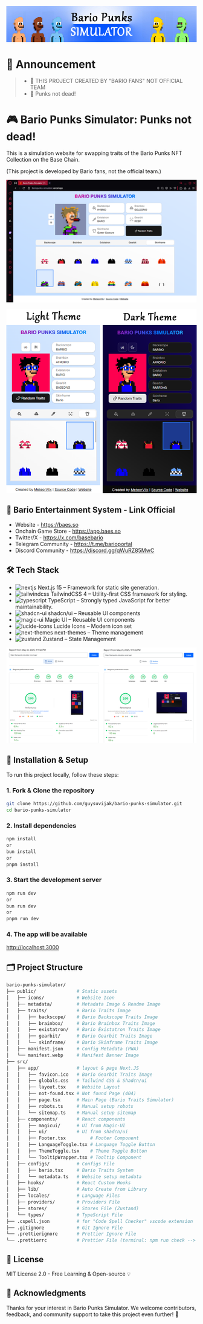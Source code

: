 ![Project Banner 1](/public/metadata/readme-1.webp)

# 🚨 Announcement

> - 📌 THIS PROJECT CREATED BY "BARIO FANS" NOT OFFICIAL TEAM
> - 📌 Punks not dead!

# 🎮 Bario Punks Simulator: Punks not dead!

This is a simulation website for swapping traits of the Bario Punks NFT Collection on the Base Chain.

(This project is developed by Bario fans, not the official team.)

![Project Banner 2](/public/metadata/readme-2.webp)

![Project Banner 3](/public/metadata/readme-3.webp)

## 🔗 Bario Entertainment System - Link Official

- Website - https://baes.so
- Onchain Game Store - https://app.baes.so 
- Twitter/X - https://x.com/basebario
- Telegram Community - https://t.me/barioportal
- Discord Community - https://discord.gg/qWuRZ85MwC

## 🛠️ Tech Stack

- <img src="https://avatars.githubusercontent.com/u/126103961" title="Next JS" alt="nextjs" width="20" height="20"/> Next.js 15 – Framework for static site generation.
- <img src="https://avatars.githubusercontent.com/u/67109815" title="Tailwind CSS" alt="tailwindcss" width="20" height="20"/> TailwindCSS 4 – Utility-first CSS framework for styling.
- <img src="https://upload.wikimedia.org/wikipedia/commons/4/4c/Typescript_logo_2020.svg" title="TypeScript" alt="typescript" width="20" height="20"/> TypeScript – Strongly typed JavaScript for better maintainability.
- <img src="https://avatars.githubusercontent.com/u/139895814" title="Shadcn/ui" alt="shadcn-ui" width="20" height="20"/> shadcn/ui – Reusable UI components
- <img src="https://avatars.githubusercontent.com/u/166878038" title="Magic UI" alt="magic-ui" width="20" height="20"/> Magic UI – Reusable UI components
- <img src="https://avatars.githubusercontent.com/u/66879934" title="Lucide Icons" alt="lucide-icons" width="20" height="20"/> Lucide Icons – Modern icon set
- <img src="https://avatars.githubusercontent.com/u/34928425" title="Next-Themes" alt="next-themes" width="20" height="20"/> next-themes – Theme management
- <img src="https://avatars.githubusercontent.com/u/45790596" title="Zustand" alt="zustand" width="20" height="20"/> Zustand – State Management

![Project Banner 4](/public/metadata/readme-4.webp)

## 📂 Installation & Setup

To run this project locally, follow these steps:

### **1. Fork & Clone the repository**

```bash
git clone https://github.com/guysuvijak/bario-punks-simulator.git
cd bario-punks-simulator
```

### **2. Install dependencies**

```bash
npm install
or
bun install
or
pnpm install
```

### **3. Start the development server**

```bash
npm run dev
or
bun run dev
or
pnpm run dev
```

### **4. The app will be available**

[http://localhost:3000](http://localhost:3000)

## 🗂️ Project Structure

```bash
bario-punks-simulator/
├── public/               # Static assets
│   ├── icons/            # Website Icon
│   ├── metadata/         # Metadata Image & Readme Image
│   ├── traits/           # Bario Traits Image
│   │   ├── backscope/    # Bario Backscope Traits Image
│   │   ├── brainbox/     # Bario Brainbox Traits Image
│   │   ├── existatron/   # Bario Existatron Traits Image
│   │   ├── gearbit/      # Bario Gearbit Traits Image
│   │   └── skinframe/    # Bario Skinframe Traits Image
│   ├── manifest.json     # Config Metadata (PWA)
│   └── manifest.webp     # Manifest Banner Image
├── src/
│   ├── app/              # layout & page Next.JS
│   │   ├── favicon.ico   # Bario Gearbit Traits Image
│   │   ├── globals.css   # Tailwind CSS & Shadcn/ui
│   │   ├── layout.tsx    # Website Layout
│   │   ├── not-found.tsx # Not found Page (404)
│   │   ├── page.tsx      # Main Page (Bario Traits Simulator)
│   │   ├── robots.ts     # Manual setup robots
│   │   └── sitemap.ts    # Manual setup sitemap
│   ├── components/       # React components
│   │   ├── magicui/      # UI from Magic-UI
│   │   ├── ui/           # UI from shadcn/ui
│   │   ├── Footer.tsx         # Footer Component
│   │   ├── LanguageToggle.tsx # Language Toggle Button
│   │   ├── ThemeToggle.tsx    # Theme Toggle Button
│   │   └── TooltipWrapper.tsx # Tooltip Component
│   ├── configs/          # Configs File
│   │   ├── bario.tsx     # Bario Traits System
│   │   └── metadata.ts   # Website setup metadata
│   ├── hooks/            # React Custom Hooks
│   ├── lib/              # Auto Create from Library
│   ├── locales/          # Language Files
│   ├── providers/        # Providers File
│   ├── stores/           # Stores File (Zustand)
│   └── types/            # TypeScript File
├── .cspell.json          # for "Code Spell Checker" vscode extension
├── .gitignore            # Git Ignore File
└── .prettierignore       # Prettier Ignore File
└── .prettierrc           # Prettier File (terminal: npm run check --> npm run format)
```

## 📜 License

MIT License 2.0 - Free Learning & Open-source 💡

## 🙏 Acknowledgments

Thanks for your interest in Bario Punks Simulator.
We welcome contributors, feedback, and community support to take this project even further! 🚀